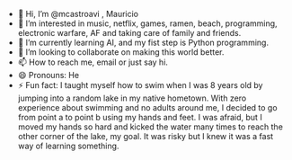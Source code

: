 - 👋 Hi, I’m @mcastroavi , Mauricio 
- 👀 I’m interested in music, netflix, games, ramen, beach, programming, electronic warfare, AF and taking care of family and friends. 
- 🌱 I’m currently learning AI, and my fist step is Python programming. 
- 💞️ I’m looking to collaborate on making this world better. 
- 📫 How to reach me, email or just say hi.
- 😄 Pronouns: He
- ⚡ Fun fact: I taught myself how to swim when I was 8 years old by jumping into a random lake in my native hometown.
      With zero experience about swimming and no adults around me, I decided to go from point a to point b using my hands and feet.
      I was afraid, but I moved my hands so hard and kicked the water many times to reach the other corner of the lake, my goal.
      It was risky but I knew it was a fast way of learning something.    

<!---
mcastroavi/mcastroavi is a ✨ special ✨ repository because its `README.md` (this file) appears on your GitHub profile.
You can click the Preview link to take a look at your changes.
--->
